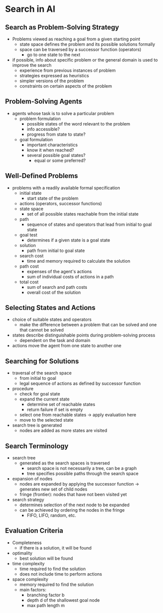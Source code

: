 # Search in AI

## Search as Problem-Solving Strategy
- Problems viewed as reaching a goal from a given starting point
    - state space defines the problem and its possible solutions formally
    - space can be traversed by a successor function (operators)
        - go to one state to the next
- if possible, info about specific problem or the general domain is used to improve the search
    - experience from previous instances of problem
    - strategies expressed as heuristics
    - simpler versions of the problem
    - constraints on certain aspects of the problem

## Problem-Solving Agents
- agents whose task is to solve a particular problem
    - problem formulation
        - possible states of the word relevant to the problem
        - info accessible?
        - progress from state to state?
    - goal formulation
        - important characteristics
        - know it when reached?
        - several possible goal states?
            - equal or some preferred?

## Well-Defined Problems
- problems with a readily available formal specification
    - initial state
        - start state of the problem
    - actions (operators, successor functions)
    - state space
        - set of all possible states reachable from the initial state
    - path
        - sequence of states and operators that lead from initial to goal state
    - goal test
        - determines if a given state is a goal state
    - solution
        - path from initial to goal state
    - search cost
        - time and memory required to calculate the solution
    - path cost
        - expenses of the agent's actions
        - sum of individual costs of actions in a path
    - total cost
        - sum of search and path costs
        - overall cost of the solution

## Selecting States and Actions
- choice of suitable states and operators
    - make the difference between a problem that can be solved and one that cannot be solved
- states describe distinguishable points during problem-solving process
    - dependent on the task and domain
- actions move the agent from one state to another one

## Searching for Solutions
- traversal of the search space
    - from initial to goal
    - legal sequence of actions as defined by successor function
- procedure
    - check for goal state
    - expand the current state
        - determine set of reachable states
        - return failure if set is empty
    - select one from reachable states -> apply evaluation here
    - move to the selected state
- search tree is generated
    - nodes are added as more states are visited

## Search Terminology
- search tree
    - generated as the search spaces is traversed
        - search space is not necessarily a tree, can be a graph
        - tree specifies possible paths through the search space
- expansion of nodes
    - nodes are expanded by applying the successor function -> generates new set of child nodes
    - fringe (frontier): nodes that have not been visited yet
- search strategy
    - determines selection of the next node to be expanded
    - can be achieved by ordering the nodes in the fringe
        - FIFO, LIFO, random, etc.

## Evaluation Criteria
- Completeness
    - if there is a solution, it will be found
- optimality
    - best solution will be found
- time complexity
    - time required to find the solution
    - does not include time to perform actions
- space complexity
    - memory required to find the solution
    - main factors:
        - branching factor b
        - depth d of the shallowest goal node
        - max path length m